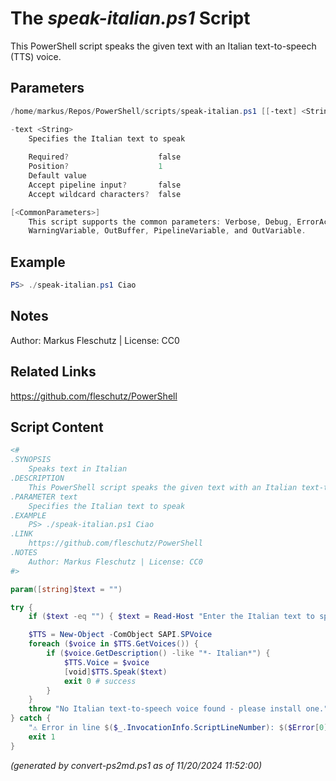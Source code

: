 The *speak-italian.ps1* Script
===========================

This PowerShell script speaks the given text with an Italian text-to-speech (TTS) voice.

Parameters
----------
```powershell
/home/markus/Repos/PowerShell/scripts/speak-italian.ps1 [[-text] <String>] [<CommonParameters>]

-text <String>
    Specifies the Italian text to speak
    
    Required?                    false
    Position?                    1
    Default value                
    Accept pipeline input?       false
    Accept wildcard characters?  false

[<CommonParameters>]
    This script supports the common parameters: Verbose, Debug, ErrorAction, ErrorVariable, WarningAction, 
    WarningVariable, OutBuffer, PipelineVariable, and OutVariable.
```

Example
-------
```powershell
PS> ./speak-italian.ps1 Ciao

```

Notes
-----
Author: Markus Fleschutz | License: CC0

Related Links
-------------
https://github.com/fleschutz/PowerShell

Script Content
--------------
```powershell
<#
.SYNOPSIS
	Speaks text in Italian 
.DESCRIPTION
	This PowerShell script speaks the given text with an Italian text-to-speech (TTS) voice.
.PARAMETER text
	Specifies the Italian text to speak
.EXAMPLE
	PS> ./speak-italian.ps1 Ciao
.LINK
	https://github.com/fleschutz/PowerShell
.NOTES
	Author: Markus Fleschutz | License: CC0
#>

param([string]$text = "")

try {
	if ($text -eq "") { $text = Read-Host "Enter the Italian text to speak" }

	$TTS = New-Object -ComObject SAPI.SPVoice
	foreach ($voice in $TTS.GetVoices()) {
		if ($voice.GetDescription() -like "*- Italian*") {
			$TTS.Voice = $voice
			[void]$TTS.Speak($text)
			exit 0 # success
		}
	}
	throw "No Italian text-to-speech voice found - please install one."
} catch {
	"⚠️ Error in line $($_.InvocationInfo.ScriptLineNumber): $($Error[0])"
	exit 1
}
```

*(generated by convert-ps2md.ps1 as of 11/20/2024 11:52:00)*
